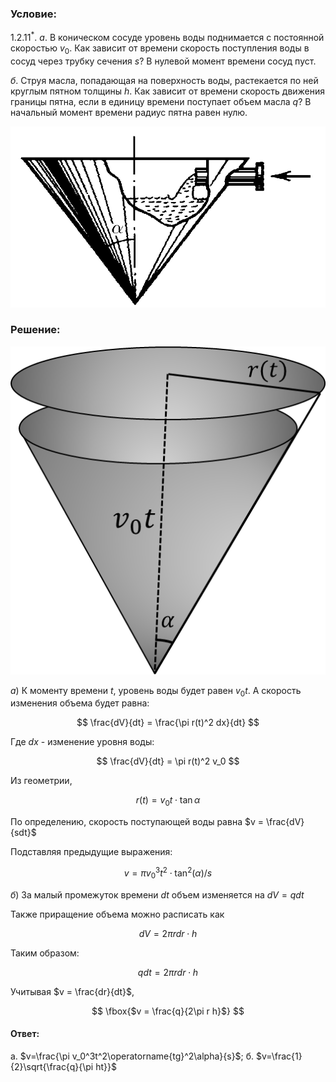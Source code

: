 ###  Условие:

$1.2.11^*.$ $а$. В коническом сосуде уровень воды поднимается с постоянной скоростью $v_0$. Как зависит от времени скорость поступления воды в сосуд через трубку сечения $s$? В нулевой момент времени сосуд пуст.

$б$. Струя масла, попадающая на поверхность воды, растекается по ней круглым пятном толщины $h$. Как зависит от времени скорость движения границы пятна, если в единицу времени поступает объем масла $q$? В начальный момент времени радиус пятна равен нулю.

![ К задаче 1.2.11 |713x410, 42%](../../img/1.2.11/statement.png)

###  Решение:

![ Конический сосуд |508x529, 34%](../../img/1.2.11/drawing1.png)

$a)$ К моменту времени $t$, уровень воды будет равен $v_0t$. А скорость изменения объема будет равна:

$$
\frac{dV}{dt} = \frac{\pi r(t)^2 dx}{dt}
$$

Где $dx$ - изменение уровня воды:

$$
\frac{dV}{dt} = \pi r(t)^2 v_0
$$

Из геометрии,

$$
r(t) = v_0 t \cdot \tan\alpha
$$

По определению, скорость поступающей воды равна $v = \frac{dV}{sdt}$

Подставляя предыдущие выражения:

$$
v = {\pi v_0^3 t^2 \cdot \tan^2(\alpha )}/s
$$

$б)$ За малый промежуток времени $dt$ объем изменяется на $dV = q dt$

Также приращение объема можно расписать как

$$
dV = 2\pi r dr \cdot h
$$

Таким образом:

$$
q dt = 2\pi r dr \cdot h
$$

Учитывая $v = \frac{dr}{dt}$,

$$
\fbox{$v = \frac{q}{2\pi r h}$}
$$

####  Ответ:

а. $v=\frac{\pi v_0^3t^2\operatorname{tg}^2\alpha}{s}$; б. $v=\frac{1}{2}\sqrt{\frac{q}{\pi ht}}$